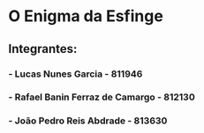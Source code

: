 # O Enigma da Esfinge

## **Integrantes:**
###  - Lucas Nunes Garcia - 811946
###  - Rafael Banin Ferraz de Camargo - 812130
###  - João Pedro Reis Abdrade - 813630
